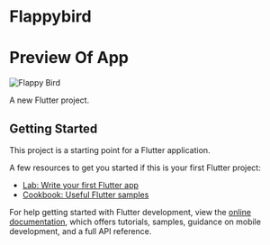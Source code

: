 # Flappybird
# Preview Of App
![Flappy Bird](https://github.com/EliteMandy/Flappy-Bird/assets/99544156/75fa33dc-43e6-48c1-87a5-c750d0d2b813)

A new Flutter project.

## Getting Started

This project is a starting point for a Flutter application.

A few resources to get you started if this is your first Flutter project:

- [Lab: Write your first Flutter app](https://docs.flutter.dev/get-started/codelab)
- [Cookbook: Useful Flutter samples](https://docs.flutter.dev/cookbook)

For help getting started with Flutter development, view the
[online documentation](https://docs.flutter.dev/), which offers tutorials,
samples, guidance on mobile development, and a full API reference.

